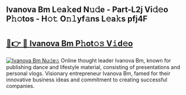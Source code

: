 ## Ivanova Bm L𝚎a𝚔ed N𝚞𝚍e - Part-L2j Vi𝚍𝚎o P𝚑𝚘tos - H𝚘𝚝 O𝚗𝚕yf𝚊ns L𝚎a𝚔s pfj4F

# <h2><a href="http://kf2397.oniu.top/?m=Ivanova+Bm">🔗👉 🔴 Ivanova Bm P𝚑ot𝚘𝚜 V𝚒d𝚎o</a></h2>

[![Ivanova Bm Nu𝚍e𝚜](https://i.imgur.com/0qMVB7G.gif)](http://kf2397.oniu.top/?m=Ivanova+Bm)
Online thought leader Ivanova Bm, known for publishing dance and lifestyle material, consisting of presentations and personal vlogs. Visionary entrepreneur Ivanova Bm, famed for their innovative business ideas and commitment to creating successful companies.  
